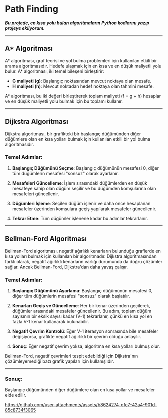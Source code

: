 # Path Finding

***Bu projede, en kısa yolu bulan algoritmaların Python kodlarını yazıp projeye ekliyorum.***

***

## A* Algoritması

A* algoritması, graf teorisi ve yol bulma problemleri için kullanılan etkili bir arama algoritmasıdır. Hedefe ulaşmak için en kısa ve en düşük maliyetli yolu bulur. A* algoritması, iki temel bileşeni birleştirir:

- **G maliyeti (g)**: Başlangıç noktasından mevcut noktaya olan mesafe.
- **H maliyeti (h)**: Mevcut noktadan hedef noktaya olan tahmini mesafe.

A* algoritması, bu iki değeri birleştirerek toplam maliyeti (f = g + h) hesaplar ve en düşük maliyetli yolu bulmak için bu toplamı kullanır.

---

## Dijkstra Algoritması

Dijkstra algoritması, bir grafikteki bir başlangıç düğümünden diğer düğümlere olan en kısa yolları bulmak için kullanılan etkili bir yol bulma algoritmasıdır.

### Temel Adımlar:

1. **Başlangıç Düğümünü Seçme**: Başlangıç düğümünün mesafesi 0, diğer tüm düğümlerin mesafesi "sonsuz" olarak ayarlanır.

2. **Mesafeleri Güncelleme**: İşlem sırasındaki düğümlerden en düşük mesafeye sahip olan düğüm seçilir ve bu düğümden komşularına olan mesafeleri güncellenir.

3. **Düğümleri İşleme**: Seçilen düğüm işlenir ve daha önce hesaplanan mesafeler üzerinden komşulara geçiş yapılarak mesafeler güncellenir.

4. **Tekrar Etme**: Tüm düğümler işlenene kadar bu adımlar tekrarlanır.

---

## Bellman-Ford Algoritması

Bellman-Ford algoritması, negatif ağırlıklı kenarların bulunduğu graflerde en kısa yolları bulmak için kullanılan bir algoritmadır. Dijkstra algoritmasından farklı olarak, negatif ağırlıklı kenarların varlığı durumunda da doğru çözümler sağlar. Ancak Bellman-Ford, Dijkstra'dan daha yavaş çalışır.

### Temel Adımlar:

1. **Başlangıç Düğümünü Ayarlama**: Başlangıç düğümünün mesafesi 0, diğer tüm düğümlerin mesafesi "sonsuz" olarak başlatılır.

2. **Kenarları Geçiş ve Güncelleme**: Her bir kenar üzerinden geçilerek, düğümler arasındaki mesafeler güncellenir. Bu adım, toplam düğüm sayısının bir eksik sayısı kadar (V-1) tekrarlanır, çünkü en kısa yol en fazla V-1 kenar kullanarak bulunabilir.

3. **Negatif Çevrim Kontrolü**: Eğer V-1 iterasyon sonrasında bile mesafeler değişiyorsa, grafikte negatif ağırlıklı bir çevrim olduğu anlaşılır.

4. **Sonuç**: Eğer negatif çevrim yoksa, algoritma en kısa yolları bulmuş olur.

Bellman-Ford, negatif çevrimleri tespit edebildiği için Dijkstra'nın çözümleyemediği bazı grafik yapıları için kullanışlıdır.

---

### Sonuç:

Başlangıç düğümünden diğer düğümlere olan en kısa yollar ve mesafeler elde edilir.


https://github.com/user-attachments/assets/b8624274-dfc7-42a4-901d-85c8734f3065

